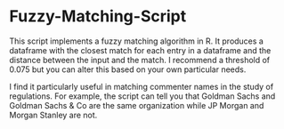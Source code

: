 # Fuzzy-Matching-Script
This script implements a fuzzy matching algorithm in R.  It produces a dataframe with the closest match for each entry in a dataframe and the distance between the input and the match.  I recommend a threshold of 0.075 but you can alter this based on your own particular needs.

I find it particularly useful in matching commenter names in the study of regulations.  For example, the script can tell you that Goldman Sachs and Goldman Sachs & Co are the same organization while JP Morgan and Morgan Stanley are not.
